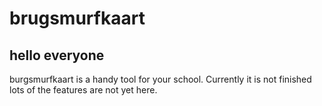# brugsmurfkaart

## hello everyone

burgsmurfkaart is a handy tool for your school. Currently it is not finished lots of the features are not yet here.